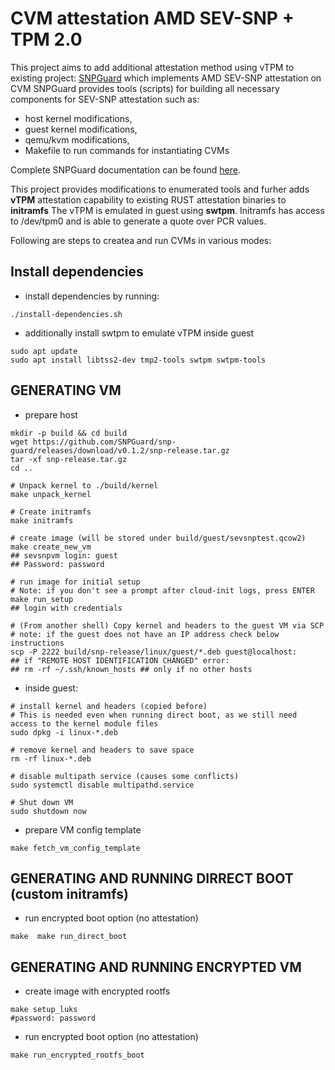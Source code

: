# CVM attestation AMD SEV-SNP + TPM 2.0
This project aims to add additional attestation method using vTPM to existing project: [SNPGuard](https://github.com/SNPGuard/snp-guard) which implements AMD SEV-SNP attestation on CVM
SNPGuard provides tools (scripts) for building all necessary components for SEV-SNP attestation such as: 
* host kernel modifications, 
* guest kernel modifications, 
* qemu/kvm modifications, 
* Makefile to run commands for instantiating CVMs

Complete SNPGuard documentation can be found [here](https://github.com/SNPGuard/snp-guard/blob/main/README.md).

This project provides modifications to enumerated tools and furher adds **vTPM** attestation capability to existing RUST attestation binaries to **initramfs**
The vTPM is emulated in guest using **swtpm**. Initramfs has access to /dev/tpm0 and is able to generate a quote over PCR values.


Following are steps to createa and run CVMs in various modes:

## Install dependencies
* install dependencies by running:
```shell
./install-dependencies.sh
```

* additionally install swtpm to emulate vTPM inside guest
```shell
sudo apt update
sudo apt install libtss2-dev tmp2-tools swtpm swtpm-tools
```

## GENERATING VM
* prepare host
```shell
mkdir -p build && cd build
wget https://github.com/SNPGuard/snp-guard/releases/download/v0.1.2/snp-release.tar.gz
tar -xf snp-release.tar.gz
cd ..

# Unpack kernel to ./build/kernel
make unpack_kernel

# Create initramfs
make initramfs

# create image (will be stored under build/guest/sevsnptest.qcow2)
make create_new_vm
## sevsnpvm login: guest
## Password: password

# run image for initial setup
# Note: if you don't see a prompt after cloud-init logs, press ENTER
make run_setup
## login with credentials

# (From another shell) Copy kernel and headers to the guest VM via SCP
# note: if the guest does not have an IP address check below instructions
scp -P 2222 build/snp-release/linux/guest/*.deb guest@localhost:
## if "REMOTE HOST IDENTIFICATION CHANGED" error:
## rm -rf ~/.ssh/known_hosts ## only if no other hosts 
```

* inside guest: 
```shell
# install kernel and headers (copied before)
# This is needed even when running direct boot, as we still need access to the kernel module files
sudo dpkg -i linux-*.deb

# remove kernel and headers to save space
rm -rf linux-*.deb

# disable multipath service (causes some conflicts)
sudo systemctl disable multipathd.service

# Shut down VM
sudo shutdown now
```

* prepare VM config template
```shell
make fetch_vm_config_template
```


## GENERATING AND RUNNING DIRRECT BOOT (custom initramfs)
* run encrypted boot option (no attestation)
```shell
make  make run_direct_boot
```

## GENERATING AND RUNNING ENCRYPTED VM
* create image with encrypted rootfs
```shell
make setup_luks
#password: password
```

* run encrypted boot option (no attestation)
```shell
make run_encrypted_rootfs_boot
```
